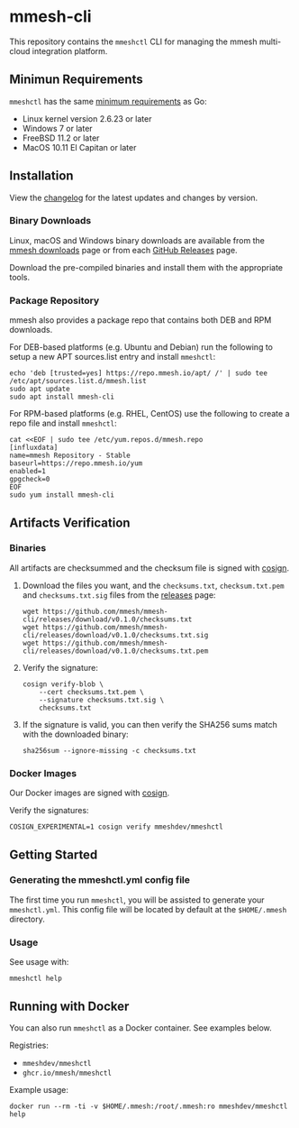 # mmesh-cli

This repository contains the `mmeshctl` CLI for managing the mmesh multi-cloud integration platform.

## Minimun Requirements

`mmeshctl` has the same [minimum requirements][] as Go:

- Linux kernel version 2.6.23 or later
- Windows 7 or later
- FreeBSD 11.2 or later
- MacOS 10.11 El Capitan or later

[minimum requirements]: https://github.com/golang/go/wiki/MinimumRequirements#minimum-requirements

## Installation

View the [changelog](/CHANGELOG.md) for the latest updates and changes by version.

### Binary Downloads

Linux, macOS and Windows binary downloads are available from the [mmesh downloads](https://mmesh.io/downloads)
page or from each [GitHub Releases](https://github.com/mmesh/mmesh-cli/releases) page.

Download the pre-compiled binaries and install them with the appropriate tools.

### Package Repository

mmesh also provides a package repo that contains both DEB and RPM downloads.

For DEB-based platforms (e.g. Ubuntu and Debian) run the following to setup a new APT sources.list entry and install `mmeshctl`:

```shell
echo 'deb [trusted=yes] https://repo.mmesh.io/apt/ /' | sudo tee /etc/apt/sources.list.d/mmesh.list
sudo apt update
sudo apt install mmesh-cli
```

For RPM-based platforms (e.g. RHEL, CentOS) use the following to create a repo file and install `mmeshctl`:

```shell
cat <<EOF | sudo tee /etc/yum.repos.d/mmesh.repo
[influxdata]
name=mmesh Repository - Stable
baseurl=https://repo.mmesh.io/yum
enabled=1
gpgcheck=0
EOF
sudo yum install mmesh-cli
```

## Artifacts Verification

### Binaries

All artifacts are checksummed and the checksum file is signed with [cosign](https://github.com/sigstore/cosign).

1. Download the files you want, and the `checksums.txt`, `checksum.txt.pem` and `checksums.txt.sig` files from the [releases](https://github.com/mmesh/mmesh-cli/releases) page:

    ```shell
    wget https://github.com/mmesh/mmesh-cli/releases/download/v0.1.0/checksums.txt
    wget https://github.com/mmesh/mmesh-cli/releases/download/v0.1.0/checksums.txt.sig
    wget https://github.com/mmesh/mmesh-cli/releases/download/v0.1.0/checksums.txt.pem
    ```

2. Verify the signature:

    ```shell
    cosign verify-blob \
        --cert checksums.txt.pem \
        --signature checksums.txt.sig \
        checksums.txt
    ```

3. If the signature is valid, you can then verify the SHA256 sums match with the downloaded binary:

    ```shell
    sha256sum --ignore-missing -c checksums.txt
    ```

### Docker Images

Our Docker images are signed with [cosign](https://github.com/sigstore/cosign).

Verify the signatures:

```shell
COSIGN_EXPERIMENTAL=1 cosign verify mmeshdev/mmeshctl
```

## Getting Started

### Generating the mmeshctl.yml config file

The first time you run `mmeshctl`, you will be assisted to generate your `mmeshctl.yml`. This config file will be located by default at the `$HOME/.mmesh` directory.

### Usage

See usage with:

```shell
mmeshctl help
```

## Running with Docker

You can also run `mmeshctl` as a Docker container. See examples below.

Registries:

- `mmeshdev/mmeshctl`
- `ghcr.io/mmesh/mmeshctl`

Example usage:

```shell
docker run --rm -ti -v $HOME/.mmesh:/root/.mmesh:ro mmeshdev/mmeshctl help
```
